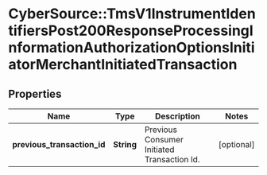 # CyberSource::TmsV1InstrumentIdentifiersPost200ResponseProcessingInformationAuthorizationOptionsInitiatorMerchantInitiatedTransaction

## Properties
Name | Type | Description | Notes
------------ | ------------- | ------------- | -------------
**previous_transaction_id** | **String** | Previous Consumer Initiated Transaction Id. | [optional] 


